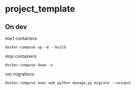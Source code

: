 # project_template

## On dev

start containers: 

```
docker-compose up -d --build
```

stop containers:

```
docker-compose down -v
```

run migrations:

```
docker-compose exec web python manage.py migrate --noinput
```

